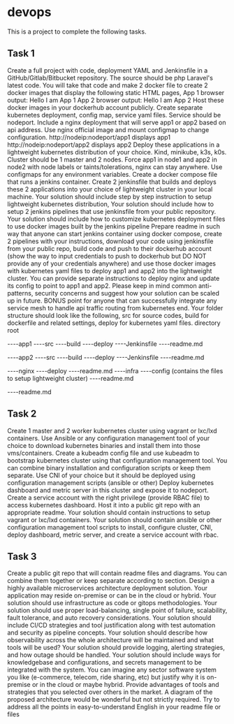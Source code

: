 # devops
This is a project to complete the following tasks.

## Task 1
Create a full project with code, deployment YAML and Jenkinsfile in a GitHub/Gitlab/Bitbucket
repository.
The source should be php Laravel's latest code. You will take that code and make 2 docker file to
create 2 docker images that display the following static HTML pages,
App 1 browser output: Hello I am App 1
App 2 browser output: Hello I am App 2
Host these docker images in your dockerhub account publicly. Create separate kubernetes
deployment, config map, service yaml files. Service should be nodeport.
Include a nginx deployment that will serve app1 or app2 based on api address. Use nginx
official image and mount configmap to change configuration.
http://nodeip:nodeport/app1 displays app1
http://nodeip:nodeport/app2 displays app2
Deploy these applications in a lightweight kubernetes distribution of your choice. Kind, minikube,
k3s, k0s. Cluster should be 1 master and 2 nodes. Force app1 in node1 and app2 in node2 with
node labels or taints/tolerations, nginx can stay anywhere. Use configmaps for any environment
variables.
Create a docker compose file that runs a jenkins container. Create 2 jenkinsfile that builds and
deploys these 2 applications into your choice of lightweight cluster in your local machine.
Your solution should include step by step instruction to setup lightweight kubernetes distribution,
Your solution should include how to setup 2 jenkins pipelines that use jenkinsfile from your
public repository.
Your solution should include how to customize kubernetes deployment files to use docker
images built by the jenkins pipeline
Prepare readme in such way that anyone can start jenkins container using docker compose,
create 2 pipelines with your instructions, download your code using jenkinsfile from your public
repo, build code and push to their dockerhub account (show the way to input credentials to push
to dockerhub but DO NOT provide any of your credentials anywhere) and use those docker
images with kubernetes yaml files to deploy app1 and app2 into the lightweight cluster. You can
provide separate instructions to deploy nginx and update its config to point to app1 and app2.
Please keep in mind common anti-patterns, security concerns and suggest how your solution
can be scaled up in future. BONUS point for anyone that can successfully integrate any service
mesh to handle api traffic routing from kubernetes end.
Your folder structure should look like the following, src for source codes, build for dockerfile and
related settings, deploy for kubernetes yaml files.
directory root

----app1
----src
----build
----deploy
----Jenkinsfile
----readme.md

----app2
----src
----build
----deploy
----Jenkinsfile
----readme.md

----nginx
----deploy
----readme.md
----infra
----config (contains the files to setup lightweight cluster)
----readme.md

----readme.md

## Task 2
Create 1 master and 2 worker kubernetes cluster using vagrant or lxc/lxd containers. Use
Ansible or any configuration management tool of your choice to download kubernetes binaries
and install them into those vms/containers. Create a kubeadm config file and use kubeadm to
bootstrap kubernetes cluster using that configuration management tool. You can combine binary
installation and configuration scripts or keep them separate.
Use CNI of your choice but it should be deployed using configuration management scripts
(ansible or other)
Deploy kubernetes dashboard and metric server in this cluster and expose it to nodeport.
Create a service account with the right privilege (provide RBAC file) to access kubernetes
dashboard. Host it into a public git repo with an appropriate readme.
Your solution should contain instructions to setup vagrant or lxc/lxd containers.
Your solution should contain ansible or other configuration management tool scripts to install,
configure cluster, CNI, deploy dashboard, metric server, and create a service account with rbac.

## Task 3
Create a public git repo that will contain readme files and diagrams. You can combine them
together or keep separate according to section.
Design a highly available microservices architecture deployment solution. Your application may
reside on-premise or can be in the cloud or hybrid.
Your solution should use infrastructure as code or gitops methodologies.
Your solution should use proper load-balancing, single point of failure, scalability, fault tolerance,
and auto recovery considerations.
Your solution should include CI/CD strategies and tool justification along with test automation
and security as pipeline concepts.
Your solution should describe how observability across the whole architecture will be maintained
and what tools will be used?
Your solution should provide logging, alerting strategies, and how outage should be handled.
Your solution should include ways for knowledgebase and configurations, and secrets management
to be integrated with the system.
You can imagine any sector software system you like (e-commerce, telecom, ride sharing, etc)
but justify why it is on-premise or in the cloud or maybe hybrid. Provide advantages
of tools and strategies that you selected over others in the market.
A diagram of the proposed architecture would be wonderful but not strictly required. Try to
address all the points in easy-to-understand English in your readme file or files
